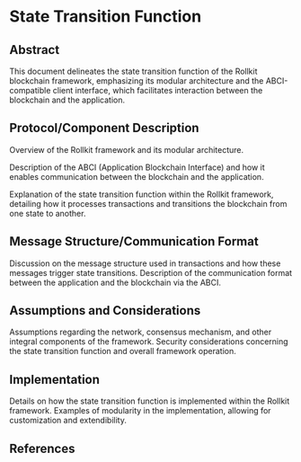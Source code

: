 # State Transition Function

## Abstract

This document delineates the state transition function of the Rollkit blockchain framework, emphasizing its modular architecture and the ABCI-compatible client interface, which facilitates interaction between the blockchain and the application.

## Protocol/Component Description

Overview of the Rollkit framework and its modular architecture.

Description of the ABCI (Application Blockchain Interface) and how it enables communication between the blockchain and the application.

Explanation of the state transition function within the Rollkit framework, detailing how it processes transactions and transitions the blockchain from one state to another.

## Message Structure/Communication Format

Discussion on the message structure used in transactions and how these messages trigger state transitions.
Description of the communication format between the application and the blockchain via the ABCI.

## Assumptions and Considerations

Assumptions regarding the network, consensus mechanism, and other integral components of the framework.
Security considerations concerning the state transition function and overall framework operation.

## Implementation

Details on how the state transition function is implemented within the Rollkit framework.
Examples of modularity in the implementation, allowing for customization and extendibility.

## References
